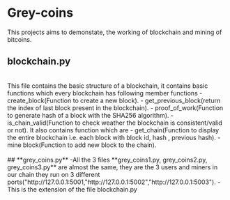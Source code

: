 # Grey-coins
This projects aims to demonstate, the working of blockchain and mining of bitcoins.
<br />
## **blockchain.py**
<br />
This file contains the basic structure of a blockchain, it contains basic functions which every blockchain has
following member functions
- create_block(Function to create a new block).
- get_previous_block(return the index of last block present in the blockchain).
- proof_of_work(Function to generate hash of a block with the SHA256 algorithm).
- is_chain_valid(Function to check weather the blockchain is consistent/valid or not).
It also contains function which are 
- get_chain(Function to display the entire blockchain i.e.  each block with block id, hash , previous hash).
- mine block(Function to add new block to the chain).
<br />
<br />
## **grey_coins.py**
-All the 3 files **grey_coins1.py, grey_coins2.py, grey_coins3.py** are almost the same, they are the 3 users and miners in our chain they run on 3 different ports("http://127.0.0.1:5001,"http://127.0.0.1:5002","http://127.0.0.1:5003").
-This is the extension of the file blockchain.py

